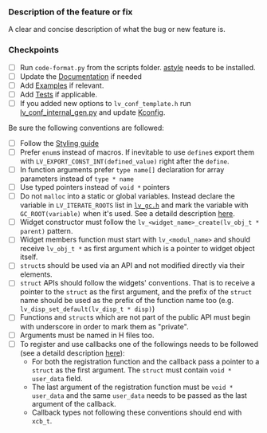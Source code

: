 ### Description of the feature or fix

A clear and concise description of what the bug or new feature is.

### Checkpoints
- [ ] Run `code-format.py` from the scripts folder. [astyle](http://astyle.sourceforge.net/install.html) needs to be installed.
- [ ] Update the [Documentation](https://github.com/lvgl/lvgl/tree/master/docs) if needed
- [ ] Add [Examples](https://github.com/lvgl/lvgl/tree/master/examples) if relevant. 
- [ ] Add [Tests](https://github.com/lvgl/lvgl/blob/master/tests/README.md) if applicable.
- [ ] If you added new options to `lv_conf_template.h` run [lv_conf_internal_gen.py](https://github.com/lvgl/lvgl/blob/release/v8.3/scripts/lv_conf_internal_gen.py) and update [Kconfig](https://github.com/lvgl/lvgl/blob/release/v8.3/Kconfig).
 
Be sure the following conventions are followed:
- [ ] Follow the [Styling guide](https://github.com/lvgl/lvgl/blob/master/docs/CODING_STYLE.md)
- [ ] Prefer `enum`s instead of macros. If inevitable to use `define`s export them with `LV_EXPORT_CONST_INT(defined_value)` right after the `define`.
- [ ] In function arguments prefer `type name[]` declaration for array parameters instead of `type * name`
- [ ] Use typed pointers instead of `void *` pointers
- [ ] Do not `malloc` into a static or global variables. Instead declare the variable in `LV_ITERATE_ROOTS` list in [`lv_gc.h`](https://github.com/lvgl/lvgl/blob/master/src/misc/lv_gc.h) and mark the variable with `GC_ROOT(variable)` when it's used. See a detaild description [here](https://docs.lvgl.io/master/get-started/bindings/micropython.html#memory-management).
- [ ] Widget constructor must follow the `lv_<widget_name>_create(lv_obj_t * parent)` pattern.
- [ ] Widget members function must start with `lv_<modul_name>` and should receive `lv_obj_t *` as first argument which is a pointer to widget object itself.  
- [ ] `struct`s should be used via an API and not modified directly via their elements.
- [ ] `struct` APIs should follow the widgets' conventions. That is to receive a pointer to the `struct` as the first argument, and the prefix of the `struct` name should be used as the prefix of the function name too (e.g.  `lv_disp_set_default(lv_disp_t * disp)`)
- [ ] Functions and `struct`s which are not part of the public API must begin with underscore in order to mark them as "private".
- [ ] Arguments must be named in H files too.
- [ ] To register and use callbacks one of the followings needs to be followed (see a detaild description [here](https://docs.lvgl.io/master/get-started/bindings/micropython.html#callbacks)): 
  - For both the registration function and the callback pass a pointer to a `struct` as the first argument. The `struct` must contain `void * user_data` field.
  - The last argument of the registration function must be `void * user_data` and the same `user_data` needs to be passed as the last argument of the callback.
  - Callback types not following these conventions should end with `xcb_t`.
